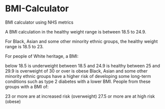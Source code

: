 # BMI-Calculator
BMI calculator using NHS metrics 


A BMI calculation in the healthy weight range is between 18.5 to 24.9.

For Black, Asian and some other minority ethnic groups, the healthy weight range is 18.5 to 23.

For people of White heritage, a BMI:

below 18.5 is underweight
between 18.5 and 24.9 is healthy
between 25 and 29.9 is overweight
of 30 or over is obese
Black, Asian and some other minority ethnic groups have a higher risk of developing some long-term conditions such as type 2 diabetes with a lower BMI. People from these groups with a BMI of:

23 or more are at increased risk (overweight)
27.5 or more are at high risk (obese)
